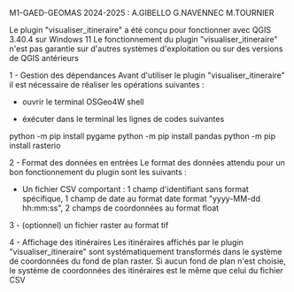 M1-GAED-GEOMAS 2024-2025 : A.GIBELLO G.NAVENNEC M.TOURNIER 

Le plugin "visualiser_itineraire" a été conçu pour fonctionner avec QGIS 3.40.4 sur Windows 11
Le fonctionnement du plugin "visualiser_itineraire" n'est pas garantie sur d'autres systèmes d'exploitation ou sur des versions de QGIS antérieurs


1 - Gestion des dépendances
Avant d'utiliser le plugin "visualiser_itineraire" il est nécessaire de réaliser les opérations suivantes :

 - ouvrir le terminal OSGeo4W shell

 - éxécuter dans le terminal les lignes de codes suivantes

python -m pip install pygame
python -m pip install pandas
python -m pip install rasterio


2 - Format des données en entrées
Le format des données attendu pour un bon fonctionnement du plugin sont les suivants :

 - Un fichier CSV comportant : 1 champ d'identifiant sans format spécifique, 1 champ de date au format date format "yyyy-MM-dd hh:mm:ss", 2 champs de coordonnées au format float

3 - (optionnel) un fichier raster au format tif

4 - Affichage des itinéraires
Les itinéraires affichés par le plugin "visualiser_itineraire" sont systématiquement transformés dans le système de coordonnées du fond de plan raster.
Si aucun fond de plan n'est choisie, le système de coordonnées des itinéraires est le même que celui du fichier CSV
